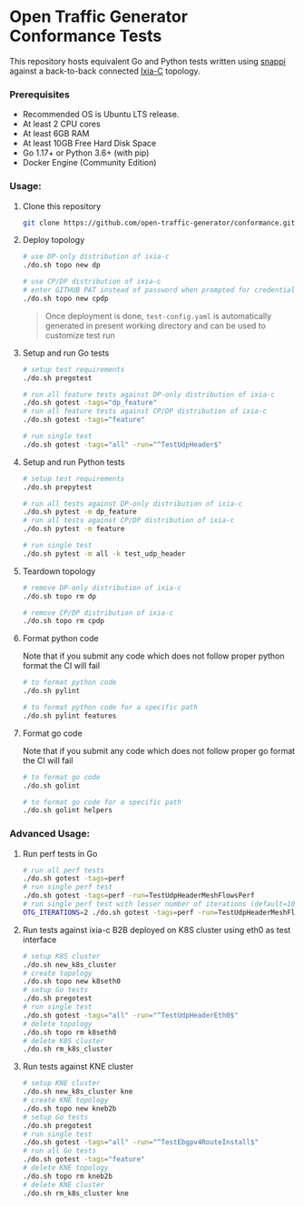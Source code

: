 # Open Traffic Generator Conformance Tests 

This repository hosts equivalent Go and Python tests written using [snappi](https://github.com/open-traffic-generator/snappi) against a back-to-back connected [Ixia-C](https://github.com/open-traffic-generator/ixia-c) topology.


### Prerequisites

- Recommended OS is Ubuntu LTS release.
- At least 2 CPU cores
- At least 6GB RAM
- At least 10GB Free Hard Disk Space
- Go 1.17+ or Python 3.6+ (with pip)
- Docker Engine (Community Edition)


### Usage:

1. Clone this repository

    ```sh
    git clone https://github.com/open-traffic-generator/conformance.git && cd conformance
    ```

2. Deploy topology

    ```sh
    # use DP-only distribution of ixia-c
    ./do.sh topo new dp

    # use CP/DP distribution of ixia-c
    # enter GITHUB PAT instead of password when prompted for credentials
    ./do.sh topo new cpdp
    ```

    > Once deployment is done, `test-config.yaml` is automatically generated in present working directory and can be used to customize test run

3. Setup and run Go tests

    ```sh
    # setup test requirements
    ./do.sh pregotest

    # run all feature tests against DP-only distribution of ixia-c
    ./do.sh gotest -tags="dp_feature"
    # run all feature tests against CP/DP distribution of ixia-c
    ./do.sh gotest -tags="feature"

    # run single test
    ./do.sh gotest -tags="all" -run="^TestUdpHeader$"
    ```

4. Setup and run Python tests

    ```sh
    # setup test requirements
    ./do.sh prepytest

    # run all tests against DP-only distribution of ixia-c
    ./do.sh pytest -m dp_feature
    # run all tests against CP/DP distribution of ixia-c
    ./do.sh pytest -m feature

    # run single test
    ./do.sh pytest -m all -k test_udp_header
    ```

5. Teardown topology

    ```sh
    # remove DP-only distribution of ixia-c
    ./do.sh topo rm dp

    # remove CP/DP distribution of ixia-c
    ./do.sh topo rm cpdp
    ```

6. Format python code
    
    Note that if you submit any code which does not follow proper python format the CI will fail

    ```sh
    # to format python code
    ./do.sh pylint

    # to format python code for a specific path
    ./do.sh pylint features
    ```

7. Format go code

   Note that if you submit any code which does not follow proper go format the CI will fail

    ```sh
    # to format go code
    ./do.sh golint

    # to format go code for a specific path
    ./do.sh golint helpers
    ```

### Advanced Usage:

1. Run perf tests in Go

    ```sh
    # run all perf tests
    ./do.sh gotest -tags=perf
    # run single perf test
    ./do.sh gotest -tags=perf -run=TestUdpHeaderMeshFlowsPerf
    # run single perf test with lesser number of iterations (default=100)
    OTG_ITERATIONS=2 ./do.sh gotest -tags=perf -run=TestUdpHeaderMeshFlowsPerf
    ```

2. Run tests against ixia-c B2B deployed on K8S cluster using eth0 as test interface

    ```sh
    # setup K8S cluster
    ./do.sh new_k8s_cluster
    # create topology
    ./do.sh topo new k8seth0
    # setup Go tests
    ./do.sh pregotest
    # run single test
    ./do.sh gotest -tags="all" -run="^TestUdpHeaderEth0$"
    # delete topology
    ./do.sh topo rm k8seth0
    # delete K8S cluster
    ./do.sh rm_k8s_cluster
    ```

3. Run tests against KNE cluster

    ```sh
    # setup KNE cluster
    ./do.sh new_k8s_cluster kne
    # create KNE topology
    ./do.sh topo new kneb2b
    # setup Go tests
    ./do.sh pregotest
    # run single test
    ./do.sh gotest -tags="all" -run="^TestEbgpv4RouteInstall$"
    # run all Go tests
    ./do.sh gotest -tags="feature"
    # delete KNE topology
    ./do.sh topo rm kneb2b
    # delete KNE cluster
    ./do.sh rm_k8s_cluster kne
    ```
